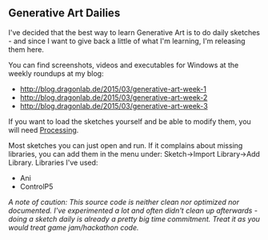 Generative Art Dailies
----------------------

I've decided that the best way to learn Generative Art is to do daily sketches - and since I want to give back a little of what I'm learning, I'm releasing them here.

You can find screenshots, videos and executables for Windows at the weekly roundups at my blog:
 * http://blog.dragonlab.de/2015/03/generative-art-week-1
 * http://blog.dragonlab.de/2015/03/generative-art-week-2
 * http://blog.dragonlab.de/2015/03/generative-art-week-3

If you want to load the sketches yourself and be able to modify them, you will need [Processing](https://processing.org).

Most sketches you can just open and run. If it complains about missing libraries, you can add them in the menu under: Sketch->Import Library->Add Library. Libraries I've used:
 * Ani
 * ControlP5
 
*A note of caution: This source code is neither clean nor optimized nor documented. I've experimented a lot and often didn't clean up afterwards - doing a sketch daily is already a pretty big time commitment. Treat it as you would treat game jam/hackathon code.*